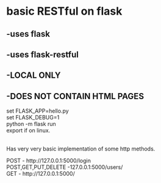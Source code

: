 # basic RESTful on flask
## -uses flask <br> 
## -uses flask-restful<br>
## -LOCAL ONLY<br> 
## -DOES NOT CONTAIN HTML PAGES <br>

set FLASK_APP=hello.py<br> 
set FLASK_DEBUG=1<br> 
python -m flask run<br> 
export if on linux.<br> 
<br> 
<p> Has very very basic implementation of some http methods.<p>
POST - http://127.0.0.1:5000/login<br>
POST,GET,PUT,DELETE -127.0.0.1:5000/users/<some number here><br>
GET - http://127.0.0.1:5000/ <br>
 
 
